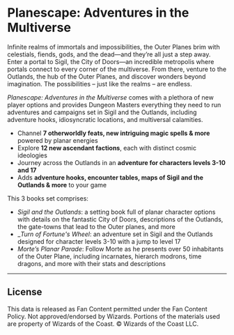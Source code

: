 # Planescape: Adventures in the Multiverse

Infinite realms of immortals and impossibilities, the Outer Planes brim with celestials, fiends, gods, and the dead—and they’re all just a step away. Enter a portal to Sigil, the City of Doors—an incredible metropolis where portals connect to every corner of the multiverse. From there, venture to the Outlands, the hub of the Outer Planes, and discover wonders beyond imagination. The possibilities – just like the realms – are endless.

_Planescape: Adventures in the Multiverse_ comes with a plethora of new player options and provides Dungeon Masters everything they need to run adventures and campaigns set in Sigil and the Outlands, including adventure hooks, idiosyncratic locations, and multiversal calamities.

* Channel **7 otherworldly feats, new intriguing magic spells & more** powered by planar energies
* Explore **12 new ascendant factions**, each with distinct cosmic ideologies
* Journey across the Outlands in an **adventure for characters levels 3-10 and 17**
* Adds **adventure hooks, encounter tables, maps of Sigil and the Outlands & more** to your game

This 3 books set comprises:

* _Sigil and the Outlands_: a setting book full of planar character options with details on the fantastic City of Doors, descriptions of the Outlands, the gate-towns that lead to the Outer planes, and more
* __Turn of Fortune's Wheel_: an adventure set in Sigil and the Outlands designed for character levels 3-10 with a jump to level 17
* _Morte’s Planar Parade_: Follow Morte as he presents over 50 inhabitants of the Outer Plane, including incarnates, hierarch modrons, time dragons, and more with their stats and descriptions

---

## License

This data is released as Fan Content permitted under the Fan Content Policy. Not approved/endorsed by Wizards. Portions of the materials used are property of Wizards of the Coast. © Wizards of the Coast LLC.

